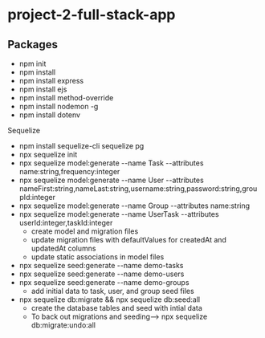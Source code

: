 # project-2-full-stack-app

## Packages
- npm init
- npm install 
- npm install express
- npm install ejs
- npm install method-override
- npm install nodemon -g
- npm install dotenv

Sequelize
- npm install sequelize-cli sequelize pg
- npx sequelize init
- npx sequelize model:generate --name Task --attributes name:string,frequency:integer
- npx sequelize model:generate --name User --attributes nameFirst:string,nameLast:string,username:string,password:string,groupId:integer
- npx sequelize model:generate --name Group --attributes name:string
- npx sequelize model:generate --name UserTask --attributes userId:integer,taskId:integer
    * create model and migration files 
    * update migration files with defaultValues for createdAt and updatedAt columns
    * update static associations in model files 
- npx sequelize seed:generate --name demo-tasks
- npx sequelize seed:generate --name demo-users
- npx sequelize seed:generate --name demo-groups
    * add initial data to task, user, and group seed files
- npx sequelize db:migrate && npx sequelize db:seed:all
    * create the database tables and seed with intial data
    * To back out migrations and seeding--> npx sequelize db:migrate:undo:all


